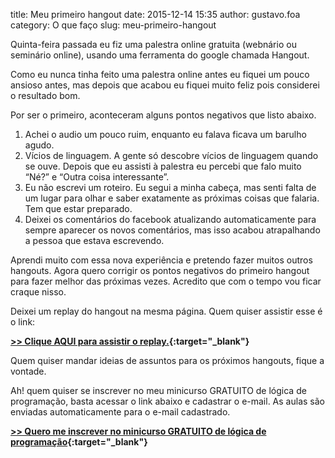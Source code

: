title: Meu primeiro hangout
date: 2015-12-14 15:35
author: gustavo.foa
category: O que faço
slug: meu-primeiro-hangout

Quinta-feira passada eu fiz uma palestra online gratuita (webnário ou seminário online), usando uma ferramenta do google chamada Hangout.

Como eu nunca tinha feito uma palestra online antes eu fiquei um pouco ansioso antes, mas depois que acabou eu fiquei muito feliz pois considerei o resultado bom.

Por ser o primeiro, aconteceram alguns pontos negativos que listo abaixo.

1.  Achei o audio um pouco ruim, enquanto eu falava ficava um barulho agudo.
2.  Vícios de linguagem. A gente só descobre vícios de linguagem quando se ouve. Depois que eu assisti à palestra eu percebi que falo muito “Né?” e “Outra coisa interessante”.
3.  Eu não escrevi um roteiro. Eu segui a minha cabeça, mas senti falta de um lugar para olhar e saber exatamente as próximas coisas que falaria. Tem que estar preparado.
4.  Deixei os comentários do facebook atualizando automaticamente para sempre aparecer os novos comentários, mas isso acabou atrapalhando a pessoa que estava escrevendo.

Aprendi muito com essa nova experiência e pretendo fazer muitos outros hangouts. Agora quero corrigir os pontos negativos do primeiro hangout para fazer melhor das próximas vezes. Acredito que com o tempo vou ficar craque nisso.

Deixei um replay do hangout na mesma página. Quem quiser assistir esse é o link:

**[>> Clique AQUI para assistir o replay.](http://www.dicasdeprogramacao.com.br/minicurso-logica-de-programacao/webnario-ao-vivo-por-que-todos-deveriam-aprender-programacao/){:target="_blank"}**

Quem quiser mandar ideias de assuntos para os próximos hangouts, fique a vontade.

Ah! quem quiser se inscrever no meu minicurso GRATUITO de lógica de programação, basta acessar o link abaixo e cadastrar o e-mail. As aulas são enviadas automaticamente para o e-mail cadastrado.

**[>> Quero me inscrever no minicurso GRATUITO de lógica de programação](http://www.dicasdeprogramacao.com.br/minicurso-logica-de-programacao/){:target="_blank"}**
